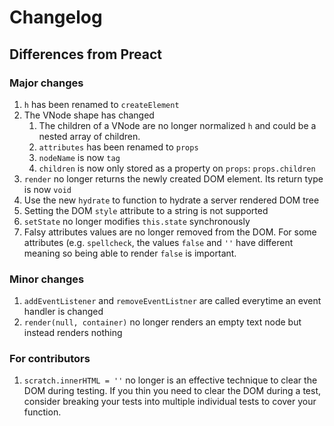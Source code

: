 # Changelog

## Differences from Preact

### Major changes

1. `h` has been renamed to `createElement`
2. The VNode shape has changed
    1. The children of a VNode are no longer normalized `h` and could be a nested array of children.
    2. `attributes` has been renamed to `props`
    3. `nodeName` is now `tag`
    4. `children` is now only stored as a property on `props`: `props.children`
3. `render` no longer returns the newly created DOM element. Its return type is now `void`
4. Use the new `hydrate` to function to hydrate a server rendered DOM tree
5. Setting the DOM `style` attribute to a string is not supported
6. `setState` no longer modifies `this.state` synchronously
7. Falsy attributes values are no longer removed from the DOM. For some attributes (e.g. `spellcheck`,
   the values `false` and `''` have different meaning so being able to render `false` is important.

### Minor changes

1. `addEventListener` and `removeEventListner` are called everytime an event handler is changed
2. `render(null, container)` no longer renders an empty text node but instead renders nothing

### For contributors

1. `scratch.innerHTML = ''` no longer is an effective technique to clear the DOM during testing. If you thin you need to
   clear the DOM during a test, consider breaking your tests into multiple individual tests to cover your function.
